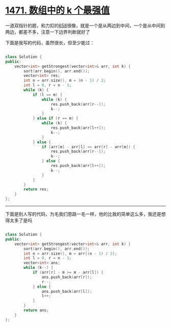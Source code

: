 # [1471. 数组中的 k 个最强值](https://leetcode.cn/problems/the-k-strongest-values-in-an-array/description/)

一道双指针的题，和力扣的[658](https://leetcode.cn/problems/find-k-closest-elements/description/)很像，就是一个是从两边到中间，一个是从中间到两边，都差不多，注意一下边界判断就好了

下面是我写的代码，虽然很长，但至少能过：

```cpp

class Solution {
public:
    vector<int> getStrongest(vector<int>& arr, int k) {
        sort(arr.begin(), arr.end());
        vector<int> res;
        int n = arr.size(), m = (n - 1) / 2;
        int l = 0, r = n - 1;
        while (k) {
            if (l == m) {
                while (k) {
                    res.push_back(arr[r--]);
                    k--;
                }
            } else if (r == m) {
                while (k) {
                    res.push_back(arr[l++]);
                    k--;
                }
            } else {
                if (arr[m] - arr[l] <= arr[r] - arr[m]) {
                    res.push_back(arr[r--]);
                    k--;
                } else {
                    res.push_back(arr[l++]);
                    k--;
                }
            }
        }
        return res;
    }
};
```

---

下面是别人写的代码，为毛我们思路一毛一样，他的比我的简单这么多，我还是想得太多了是吗

```cpp

class Solution {
public:
    vector<int> getStrongest(vector<int>& arr, int k) {
        sort(arr.begin(), arr.end());
        int n = arr.size(), m = arr[(n - 1) / 2];
        int l = 0, r = n - 1;
        vector<int> ans;
        while (k--) {
            if (arr[r] - m >= m - arr[l]) {
                ans.push_back(arr[r]);
                r--;
            } else {
                ans.push_back(arr[l]);
                l++;
            }
        }
        return ans;
    }
};
```
